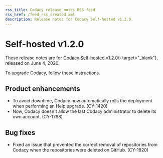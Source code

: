 ```yaml
---
rss_title: Codacy release notes RSS feed
rss_href: /feed_rss_created.xml
description: Release notes for Codacy Self-hosted v1.2.0.
---
```


# Self-hosted v1.2.0

These release notes are for [Codacy Self-hosted v1.2.0](https://github.com/codacy/chart/releases/tag/1.2.0){: target="_blank"}, released on June 4, 2020.

To upgrade Codacy, follow [these instructions](../../chart/maintenance/upgrade.md).

## Product enhancements

-   To avoid downtime, Codacy now automatically rolls the deployment when performing an Help upgrade. (CY-1420)
-   Now, Codacy doesn't allow the last Codacy administrator to delete its own account. (CY-1768)

## Bug fixes

-   Fixed an issue that prevented the correct removal of repositories from Codacy when the repositories were deleted on GitHub. (CY-1820)
